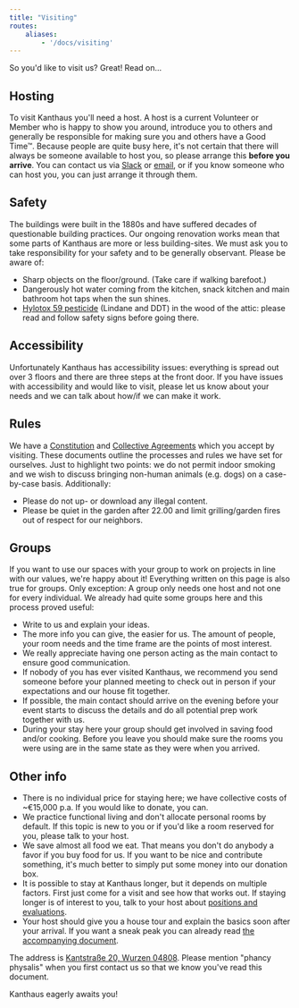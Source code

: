 ```yaml
---
title: "Visiting"
routes:
    aliases:
        - '/docs/visiting'
---
```


So you'd like to visit us? Great! Read on...

## Hosting
To visit Kanthaus you'll need a host. A host is a current Volunteer or Member who is happy to show you around, introduce you to others and generally be responsible for making sure you and others have a Good Time™. Because people are quite busy here, it's not certain that there will always be someone available to host you, so please arrange this **before you arrive**. You can contact us via [Slack](https://slackin.yunity.org) or [email](mailto:hello@kanthaus.online), or if you know someone who can host you, you can just arrange it through them.

## Safety
The buildings were built in the 1880s and have suffered decades of questionable building practices. Our ongoing renovation works mean that some parts of Kanthaus are more or less building-sites. We must ask you to take responsibility for your safety and to be generally observant. Please be aware of:
- Sharp objects on the floor/ground. (Take care if walking barefoot.)
- Dangerously hot water coming from the kitchen, snack kitchen and main bathroom hot taps when the sun shines.
- [Hylotox 59 pesticide](https://de.wikipedia.org/wiki/Hylotox) (Lindane and DDT) in the wood of the attic: please read and follow safety signs before going there.

## Accessibility
Unfortunately Kanthaus has accessibility issues: everything is spread out over 3 floors and there are three steps at the front door. If you have issues with accessibility and would like to visit, please let us know about your needs and we can talk about how/if we can make it work.

## Rules
We have a [Constitution](/governance/constitution) and [Collective Agreements](/governance/collectiveagreements/) which you accept by visiting. These documents outline the processes and rules we have set for ourselves. Just to highlight two points: we do not permit indoor smoking and we wish to discuss bringing non-human animals (e.g. dogs) on a case-by-case basis. Additionally:
- Please do not up- or download any illegal content.
- Please be quiet in the garden after 22.00 and limit grilling/garden fires out of respect for our neighbors.

## Groups
If you want to use our spaces with your group to work on projects in line with our values, we're happy about it! Everything written on this page is also true for groups. Only exception: A group only needs one host and not one for every individual.
We already had quite some groups here and this process proved useful:
- Write to us and explain your ideas.
- The more info you can give, the easier for us. The amount of people, your room needs and the time frame are the points of most interest.
- We really appreciate having one person acting as the main contact to ensure good communication.
- If nobody of you has ever visited Kanthaus, we recommend you send someone before your planned meeting to check out in person if your expectations and our house fit together.
- If possible, the main contact should arrive on the evening before your event starts to discuss the details and do all potential prep work together with us.
- During your stay here your group should get involved in saving food and/or cooking. Before you leave you should make sure the rooms you were using are in the same state as they were when you arrived.

## Other info
- There is no individual price for staying here; we have collective costs of ~€15,000 p.a. If you would like to donate, you can.
- We practice functional living and don't allocate personal rooms by default. If this topic is new to you or if you'd like a room reserved for you, please talk to your host.
- We save almost all food we eat. That means you don't do anybody a favor if you buy food for us. If you want to be nice and contribute something, it's much better to simply put some money into our donation box.
- It is possible to stay at Kanthaus longer, but it depends on multiple factors. First just come for a visit and see how that works out. If staying longer is of interest to you, talk to your host about [positions and evaluations](/governance/positionsandevaluations).
- Your host should give you a house tour and explain the basics soon after your arrival. If you want a sneak peak you can already read [the accompanying document](visiTour).

The address is [Kantstraße 20, Wurzen 04808](https://www.openstreetmap.org/search?query=20%20kantstrasse%20wurzen#map=19/51.36711/12.74075&layers=N). Please mention "phancy physalis" when you first contact us so that we know you've read this document.

Kanthaus eagerly awaits you!
